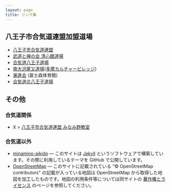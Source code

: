 ```yaml
---
layout: page
title: リンク集
---
```


## 八王子市合気道連盟加盟道場

* [八王子市合気道連盟](https://sites.google.com/view/hachioji-aikido/home)
* [武道と禅の会 清心館道場](http://www.seishin-kan.com/)
* [合気道八王子道場](http://www.aikikai.or.jp/search/result_detail.html?lang=JP&id=756)
* [南大沢尾又道場](http://www6.plala.or.jp/urawaomata/)([多摩カルチャービレッジ](http://www.culture.gr.jp/detail/tama/index.html))
* [漸進会](http://aikikai.or.jp/search/result_detail.html?lang=JP&id=2038) (冨士森体育館)
* [合気道北八王子道場](https://www.aikido-hachioji.com/)

## その他

### 合気道関係

* X > [八王子市合気道連盟 みなみ野教室](https://twitter.com/AikidoMinamino)

### 合気道以外

* [minamino-aikido](https://github.com/aikige/minamino-aikido) &mdash; このサイトは [Jekyll](https://jekyllrb.com/) というソフトウェアで構築しています。その際に利用しているテーマを GitHub で公開しています。
* [OpenStreetMap](https://www.openstreetmap.org/) &mdash; このサイトに記載されている "&copy; OpenStreetMap contributors" の記載が入っている地図は OpenStreetMap から取得した地図を加工したものです。地図の利用条件等については同サイトの [著作権とライセンス](https://www.openstreetmap.org/copyright/ja) のページを参照してください。
